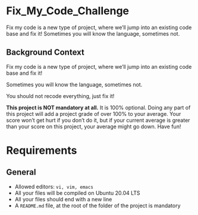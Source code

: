 # Fix_My_Code_Challenge
Fix my code is a new type of project, where we’ll jump into an existing code base and fix it!  Sometimes you will know the language, sometimes not.

## Background Context
Fix my code is a new type of project, where we’ll jump into an existing code base and fix it!

Sometimes you will know the language, sometimes not.

You should not recode everything, just fix it!

<b>This project is NOT mandatory at all.</b> It is 100% optional. Doing any part of this project will add a project grade of over 100% to your average. Your score won’t get hurt
if you don’t do it, but if your current average is greater than your score on this project, your average might go down. Have fun!

# Requirements
## General
* Allowed editors: ``vi, vim, emacs``
* All your files will be compiled on Ubuntu 20.04 LTS
* All your files should end with a new line
* A ``README.md`` file, at the root of the folder of the project is mandatory
